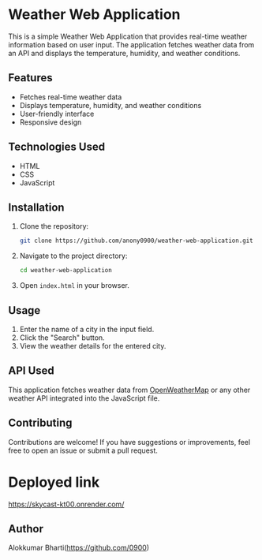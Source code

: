 # Weather Web Application

This is a simple Weather Web Application that provides real-time weather information based on user input. The application fetches weather data from an API and displays the temperature, humidity, and weather conditions.

## Features
- Fetches real-time weather data
- Displays temperature, humidity, and weather conditions
- User-friendly interface
- Responsive design

## Technologies Used
- HTML
- CSS
- JavaScript

## Installation
1. Clone the repository:
   ```sh
   git clone https://github.com/anony0900/weather-web-application.git
   ```
2. Navigate to the project directory:
   ```sh
   cd weather-web-application
   ```
3. Open `index.html` in your browser.

## Usage
1. Enter the name of a city in the input field.
2. Click the "Search" button.
3. View the weather details for the entered city.

## API Used
This application fetches weather data from [OpenWeatherMap](https://openweathermap.org/) or any other weather API integrated into the JavaScript file.

## Contributing
Contributions are welcome! If you have suggestions or improvements, feel free to open an issue or submit a pull request.

# Deployed link
https://skycast-kt00.onrender.com/

## Author
Alokkumar Bharti(https://github.com/0900)

